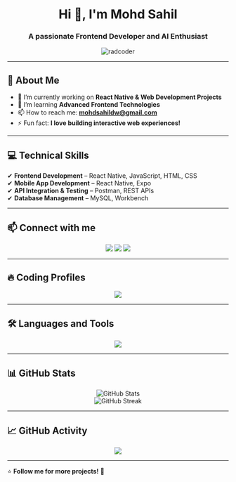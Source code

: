 <h1 align="center">Hi 👋, I'm Mohd Sahil</h1>
<h3 align="center">A passionate Frontend Developer and AI Enthusiast</h3>

<p align="center">
  <img src="https://komarev.com/ghpvc/?username=radcoder&label=Profile%20views&color=0e75b6&style=flat" alt="radcoder" />
</p>

---

## 🚀 About Me  
- 🔭 I’m currently working on **React Native & Web Development Projects**  
- 🌱 I’m learning **Advanced Frontend Technologies**    
- 📫 How to reach me: **mohdsahildw@gmail.com**  
- ⚡ Fun fact: **I love building interactive web experiences!**  

---

## 💻 Technical Skills  

✔ **Frontend Development** – React Native, JavaScript, HTML, CSS  
✔ **Mobile App Development** – React Native, Expo  
✔ **API Integration & Testing** – Postman, REST APIs  
✔ **Database Management** – MySQL, Workbench  

---

## 📫 Connect with me  
<p align="center">
  <a href="https://www.linkedin.com/in/radecoder"><img src="https://img.shields.io/badge/LinkedIn-blue?style=for-the-badge&logo=linkedin" /></a>
  <a href="https://twitter.com/radecoding"><img src="https://img.shields.io/badge/Twitter-%231DA1F2.svg?style=for-the-badge&logo=twitter&logoColor=white" /></a>
  <a href="mailto:mohdsahildw@gmail.com"><img src="https://img.shields.io/badge/Gmail-red?style=for-the-badge&logo=gmail&logoColor=white" /></a>
</p>

---

## 🔥 Coding Profiles  
<p align="center">
<!--   <a href="https://leetcode.com/yourusername"><img src="https://img.shields.io/badge/Leetcode-orange?style=for-the-badge&logo=leetcode" /></a> -->
  <a href="https://www.codechef.com/users/radecoder"><img src="https://img.shields.io/badge/CodeChef-brown?style=for-the-badge&logo=codechef" /></a>
<!--   <a href="https://codeforces.com/profile/yourusername"><img src="https://img.shields.io/badge/Codeforces-blue?style=for-the-badge&logo=codeforces" /></a> -->
</p>

---

## 🛠️ Languages and Tools  
<p align="center">
  <img src="https://skillicons.dev/icons?i=html,css,js,react,tailwind,bootstrap,figma,postman,mysql,git,github" />
</p>

---

## 📊 GitHub Stats  
<p align="center">
  <img src="https://github-readme-stats.vercel.app/api?username=radcoder&show_icons=true&theme=dark" alt="GitHub Stats" />
  <br/>
  <img src="https://github-readme-streak-stats.herokuapp.com/?user=radcoder&theme=dark" alt="GitHub Streak" />
</p>

---

## 📈 GitHub Activity  
<p align="center">
  <img src="https://github-readme-activity-graph.vercel.app/graph?username=radcoder&theme=react-dark" />
</p>

---

⭐ **Follow me for more projects!** 🚀
